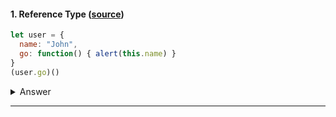 #### 1. Reference Type ([source](https://javascript.info/reference-type))
```javascript
let user = {
  name: "John",
  go: function() { alert(this.name) }
}
(user.go)()
```
<details><summary>Answer</summary>
<code>Uncaught ReferenceError: can't access lexical declaration 'user' before initialization</code>
<p>The error appears because a semicolon is missing after <code>user={...}</code>, so it reads like: <code>let user = { go:... }(user.go)()</code> and see we are accessing user on the line where it is not even defined yet.<br/> After inserting <code>;</code> it will give <code>John</code> as a output.</p>
</details>

------

<!--
#### n. ques ([source](link))
```javascript
// code
```
<details><summary>Answer</summary>
<pre></pre>
<p></p>
</details>

------
-->
